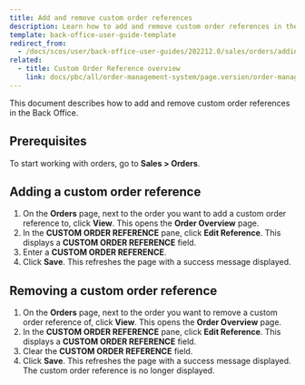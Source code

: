 ```yaml
---
title: Add and remove custom order references
description: Learn how to add and remove custom order references in the Back Office
template: back-office-user-guide-template
redirect_from:
  - /docs/scos/user/back-office-user-guides/202212.0/sales/orders/adding-and-removing-custom-order-references.html
related:
  - title: Custom Order Reference overview
    link: docs/pbc/all/order-management-system/page.version/order-management-feature-overview/custom-order-reference-overview.html
---
```


This document describes how to add and remove custom order references in the Back Office.

## Prerequisites

To start working with orders, go to **Sales&nbsp;<span aria-label="and then">></span> Orders**.


## Adding a custom order reference

1. On the **Orders** page, next to the order you want to add a custom order reference to, click **View**.
    This opens the **Order Overview** page.
2. In the **CUSTOM ORDER REFERENCE** pane, click **Edit Reference**.
    This displays a **CUSTOM ORDER REFERENCE** field.
3. Enter a **CUSTOM ORDER REFERENCE**.
4. Click **Save**.
    This refreshes the page with a success message displayed.

## Removing a custom order reference

1. On the **Orders** page, next to the order you want to remove a custom order reference of, click **View**.
    This opens the **Order Overview** page.
3. In the **CUSTOM ORDER REFERENCE** pane, click **Edit Reference**.
    This displays a **CUSTOM ORDER REFERENCE** field.
3. Clear the **CUSTOM ORDER REFERENCE** field.
4. Click **Save**.
    This refreshes the page with a success message displayed. The custom order reference is no longer displayed.
